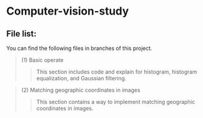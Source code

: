# Computer-vision-study

## File list:

 You can find the following files in branches of this project.<br>
 
 
  > (1) Basic operate <br>
  >> This section includes code and explain for histogram, histogram equalization, and Gaussian filtering.<br>

  > (2) Matching geographic coordinates in images <br>
  >> This section contains a way to implement matching geographic coordinates in images. <br>
